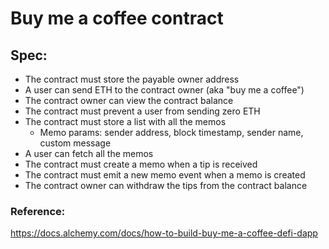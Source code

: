 # Buy me a coffee contract

## Spec:
- The contract must store the payable owner address
- A user can send ETH to the contract owner (aka "buy me a coffee")
- The contract owner can view the contract balance
- The contract must prevent a user from sending zero ETH
- The contract must store a list with all the memos
  - Memo params: sender address, block timestamp, sender name, custom message
- A user can fetch all the memos
- The contract must create a memo when a tip is received
- The contract must emit a new memo event when a memo is created
- The contract owner can withdraw the tips from the contract balance

### Reference:
https://docs.alchemy.com/docs/how-to-build-buy-me-a-coffee-defi-dapp
